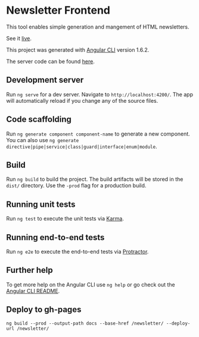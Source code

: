 # Newsletter Frontend

This tool enables simple generation and mangement of HTML newsletters.

See it [live](https://delsner.github.io/newsletter).

This project was generated with [Angular CLI](https://github.com/angular/angular-cli) version 1.6.2.

The server code can be found [here](https://github.com/delsner/newsletter-server).

## Development server

Run `ng serve` for a dev server. Navigate to `http://localhost:4200/`. The app will automatically reload if you change any of the source files.

## Code scaffolding

Run `ng generate component component-name` to generate a new component. You can also use `ng generate directive|pipe|service|class|guard|interface|enum|module`.

## Build

Run `ng build` to build the project. The build artifacts will be stored in the `dist/` directory. Use the `-prod` flag for a production build.

## Running unit tests

Run `ng test` to execute the unit tests via [Karma](https://karma-runner.github.io).

## Running end-to-end tests

Run `ng e2e` to execute the end-to-end tests via [Protractor](http://www.protractortest.org/).

## Further help

To get more help on the Angular CLI use `ng help` or go check out the [Angular CLI README](https://github.com/angular/angular-cli/blob/master/README.md).

## Deploy to gh-pages

`ng build --prod --output-path docs --base-href /newsletter/ --deploy-url /newsletter/`
